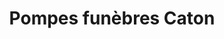 ---
title: "Pompes funèbres Caton"
url: /olivet/pompes-funebres-caton/
shop: directeurs de funérailles
---
